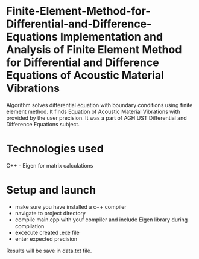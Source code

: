Finite-Element-Method-for-Differential-and-Difference-Equations
Implementation and Analysis of Finite Element Method for Differential and Difference Equations of Acoustic Material Vibrations
================================================

Algorithm solves differential equation with boundary conditions using finite element method. It finds Equation of Acoustic Material Vibrations with provided by the user precision. 
It was a part of AGH UST Differential and Difference Equations subject.


Technologies used
================================================
C++ - Eigen for matrix calculations

Setup and launch
================================================
<ul>
    <li>make sure you have installed a c++ compiler</li>
    <li>navigate to project directory</li>
    <li>compile main.cpp with youf compiler and include Eigen library during compilation</li>
    <li>excecute created  .exe file</li>
    <li>enter expected precision</li>
</ul>
Results will be save in data.txt file.




